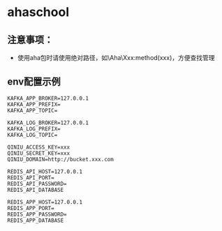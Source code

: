 # ahaschool
## 注意事项：
* 使用aha包时请使用绝对路径，如\Aha\Xxx:method(xxx)，方便查找管理  

## env配置示例
```
KAFKA_APP_BROKER=127.0.0.1
KAFKA_APP_PREFIX=
KAFKA_APP_TOPIC=

KAFKA_LOG_BROKER=127.0.0.1
KAFKA_LOG_PREFIX=
KAFKA_LOG_TOPIC=

QINIU_ACCESS_KEY=xxx
QINIU_SECRET_KEY=xxx
QINIU_DOMAIN=http://bucket.xxx.com

REDIS_API_HOST=127.0.0.1
REDIS_API_PORT=
REDIS_API_PASSWORD=
REDIS_API_DATABASE

REDIS_APP_HOST=127.0.0.1
REDIS_APP_PORT=
REDIS_APP_PASSWORD=
REDIS_APP_DATABASE
```
